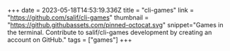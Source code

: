 +++
date = 2023-05-18T14:53:19.336Z
title = "cli-games"
link = "https://github.com/salif/cli-games"
thumbnail = "https://github.githubassets.com/pinned-octocat.svg"
snippet="Games in the terminal. Contribute to salif/cli-games development by creating an account on GitHub."
tags = ["games"]
+++
